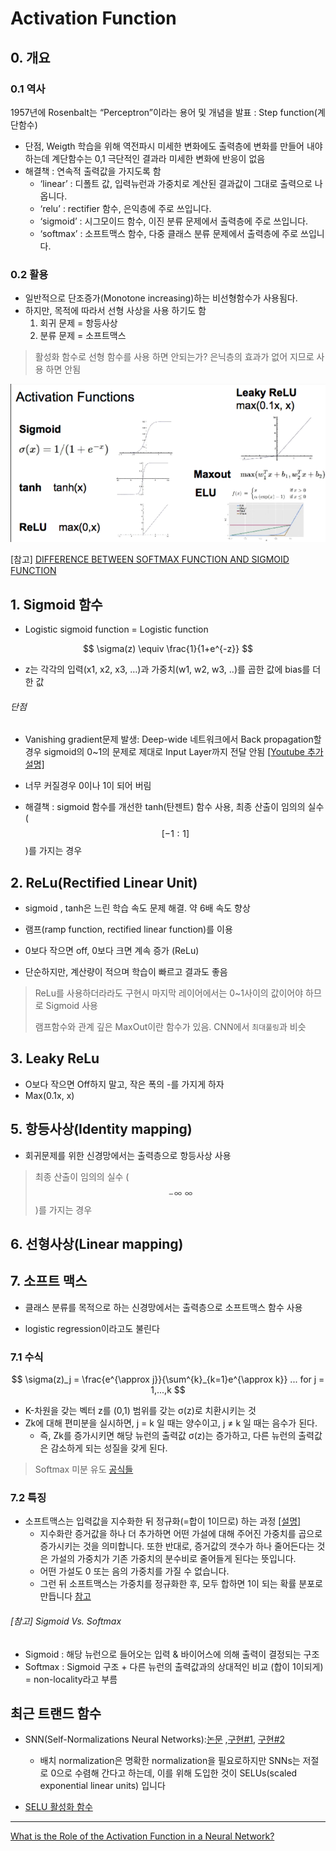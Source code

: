 # Activation Function

## 0. 개요 

### 0.1 역사

1957년에 Rosenbalt는 “Perceptron”이라는 용어 및 개념을 발표 : Step function(계단함수)
- 단점, Weigth 학습을 위해 역전파시 미세한 변화에도 출력층에 변화를 만들어 내야 하는데 계단함수는 0,1 극단적인 결과라 미세한 변화에 반응이 없음 
- 해결책 : 연속적 출력값을 가지도록 함 
  - ‘linear’ : 디폴트 값, 입력뉴런과 가중치로 계산된 결과값이 그대로 출력으로 나옵니다.
  - ‘relu’ : rectifier 함수, 은익층에 주로 쓰입니다.
  - ‘sigmoid’ : 시그모이드 함수, 이진 분류 문제에서 출력층에 주로 쓰입니다.
  - ‘softmax’ : 소프트맥스 함수, 다중 클래스 분류 문제에서 출력층에 주로 쓰입니다.



### 0.2 활용 

* 일반적으로 단조증가\(Monotone increasing\)하는 비선형함수가 사용됨다. 
* 하지만, 목적에 따라서 선형 사상을 사용 하기도 함
  1. 회귀 문제 = 항등사상 
  2. 분류 문제 = 소프트맥스 

> 활성화 함수로 선형 함수를 사용 하면 안되는가?  은닉층의 효과가 없어 지므로 사용 하면 안됨

![](/assets/acode.PNG)

\[참고\] [DIFFERENCE BETWEEN SOFTMAX FUNCTION AND SIGMOID FUNCTION](http://dataaspirant.com/2017/03/07/difference-between-softmax-function-and-sigmoid-function/)






## 1. Sigmoid 함수

* Logistic sigmoid function = Logistic function


$$
\sigma(z) \equiv \frac{1}{1+e^{-z}}
$$
- z는 각각의 입력(x1, x2, x3, …)과 가중치(w1, w2, w3, ..)를 곱한 값에 bias를 더한 값


###### 단점 

* Vanishing gradient문제 발생: Deep-wide 네트워크에서 Back propagation할경우 sigmoid의 0~1의 문제로 제대로 Input Layer까지 전달 안됨 [\[Youtube 추가설명\]](https://youtu.be/cKtg_fpw88c?t=7m9s)

* 너무 커질경우 0이나 1이 되어 버림 

- 해결책 : sigmoid 함수를 개선한 tanh\(탄젠트\) 함수 사용, 최종 산출이 임의의 실수 \($$ [-1:1] $$\)를 가지는 경우

## 2. ReLu\(Rectified Linear Unit\)

- sigmoid , tanh은 느린 학습 속도 문제 해결. 약 6배 속도 향상 

* 램프\(ramp function, rectified linear function\)를 이용 

* 0보다 작으면 off, 0보다 크면 계속 증가 \(ReLu\)

* 단순하지만, 계산량이 적으며 학습이 빠르고 결과도 좋음 


> ReLu를 사용하더라라도 구현시 마지막 레이어에서는 0~1사이의 값이어야 하므로 Sigmoid 사용
>
> 램프함수와 관계 깊은 MaxOut이란 함수가 있음. CNN에서 `최대풀링`과 비슷

## 3. Leaky ReLu

* O보다 작으면 Off하지 말고, 작은 폭의 -를 가지게 하자  
* Max\(0.1x, x\)

## 5. 항등사상\(Identity mapping\)

* 회귀문제를 위한 신경망에서는 출력층으로 항등사상 사용

> 최종 산출이 임의의 실수 \($$ -\infty ~ \infty $$\)를 가지는 경우

## 6. 선형사상\(Linear mapping\)

## 7. 소프트 맥스

* 클래스 분류를 목적으로 하는 신경망에서는 출력층으로 소프트맥스 함수 사용 
 - logistic regression이라고도 불린다

### 7.1 수식  
$$
\sigma(z)_j = \frac{e^{\approx j}}{\sum^{k}_{k=1}e^{\approx k}} ... for j = 1,...,k 
$$
- K-차원을 갖는 벡터 z를 (0,1) 범위를 갖는 σ(z)로 치환시키는 것
- Zk에 대해 편미분을 실시하면, j = k 일 때는 양수이고, j ≠ k 일 때는 음수가 된다.
  - 즉, Zk를 증가시키면 해당 뉴런의 출력값 σ(z)는 증가하고, 다른 뉴런의 출력값은 감소하게 되는 성질을 갖게 된다.

> Softmax 미분 유도 [공식들](https://www.facebook.com/groups/TensorFlowKR/permalink/502663916741338/) 


### 7.2 특징 

* 소프트맥스는 입력값을 지수화한 뒤 정규화(=합이 1이므로) 하는 과정 [\[설명\]](https://tensorflowkorea.gitbooks.io/tensorflow-kr/content/g3doc/tutorials/mnist/beginners/)
  * 지수화란 증거값을 하나 더 추가하면 어떤 가설에 대해 주어진 가중치를 곱으로 증가시키는 것을 의미합니다. 또한 반대로, 증거값의 갯수가 하나 줄어든다는 것은 가설의 가중치가 기존 가중치의 분수비로 줄어들게 된다는 뜻입니다. 
  * 어떤 가설도 0 또는 음의 가중치를 가질 수 없습니다. 
  * 그런 뒤 소프트맥스는 가중치를 정규화한 후, 모두 합하면 1이 되는 확률 분포로 만듭니다 [참고](http://neuralnetworksanddeeplearning.com/chap3.html#softmax)


###### [참고] Sigmoid Vs. Softmax 
- Sigmoid : 해당 뉴런으로 들어오는 입력 & 바이어스에 의해 출력이 결정되는 구조 
- Softmax : Sigmoid 구조 +  다른 뉴런의 출력값과의 상대적인 비교 (합이 1이되게) = non-locality라고 부름 




















## 최근 트랜드 함수 




- SNN(Self-Normalizations Neural Networks):[논문](https://arxiv.org/abs/1706.02515v1) ,[구현#1](https://github.com/bioinf-jku/SNNs), [구현#2](https://gist.github.com/eamartin/d7f1f71e5ce54112fe05e2f2f17ebedf)
  - 배치 normalization은 명확한 normalization을 필요로하지만 SNNs는 저절로 0으로 수렴해 간다고 하는데, 이를 위해 도입한 것이 SELUs(scaled exponential linear units) 입니다
  
- [SELU 활성화 함수](https://github.com/shaohua0116/Activation-Visualization-Histogram/blob/master/README.md)

---

[What is the Role of the Activation Function in a Neural Network?](http://www.kdnuggets.com/2016/08/role-activation-function-neural-network.html)

